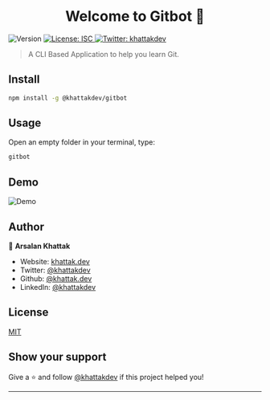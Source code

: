 <h1 align="center">Welcome to Gitbot 👋</h1>
<p>
  <img alt="Version" src="https://img.shields.io/badge/version-1.0.0-blue.svg?cacheSeconds=2592000" />
  <a href="#" target="_blank">
    <img alt="License: ISC" src="https://img.shields.io/badge/License-ISC-yellow.svg" />
  </a>
  <a href="https://twitter.com/khattakdev" target="_blank">
    <img alt="Twitter: khattakdev" src="https://img.shields.io/twitter/follow/khattakdev.svg?style=social" />
  </a>
</p>

> A CLI Based Application to help you learn Git.

## Install

```sh
npm install -g @khattakdev/gitbot
```

## Usage

Open an empty folder in your terminal, type:

```sh
gitbot
```

## Demo
![Demo](https://user-images.githubusercontent.com/37709578/112744394-353f6180-8fb9-11eb-8d75-92aab29564fb.gif)
## Author

👤 **Arsalan Khattak**

-   Website: [khattak.dev](https://khattak.dev)
-   Twitter: [@khattakdev](https://twitter.com/khattakdev)
-   Github: [@khattak.dev](https://github.com/khattakdev)
-   LinkedIn: [@khattakdev](https://linkedin.com/in/khattakdev)

## License

[MIT](LICENSE)

## Show your support

Give a ⭐️ and follow [@khattakdev](https://github.com/khattakdev) if this project helped you!

---
